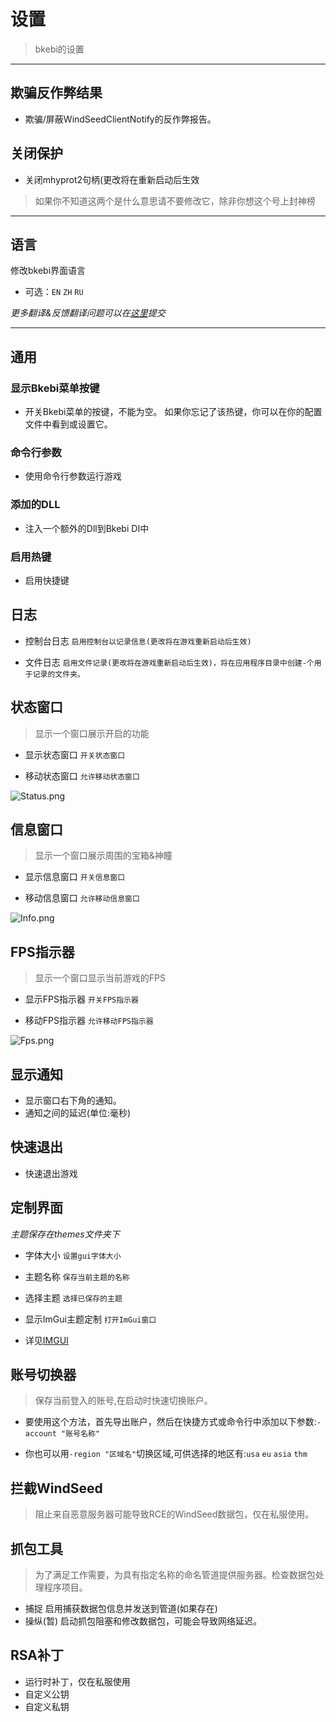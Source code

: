 # 设置

> bkebi的设置

------

## 欺骗反作弊结果

- 欺骗/屏蔽WindSeedClientNotify的反作弊报告。

## 关闭保护
- 关闭mhyprot2句柄(更改将在重新启动后生效

> 如果你不知道这两个是什么意思请不要修改它，除非你想这个号上封神榜

------

## 语言

修改bkebi界面语言

- 可选：`EN` `ZH` `RU`

_更多翻译&反馈翻译问题可以在[这里](https://github.com/Bkebi-Group/Bkebi-Language/blob/main/README-CHS.md)提交_

------

## 通用

### 显示Bkebi菜单按键

- 开关Bkebi菜单的按键，不能为空。
如果你忘记了该热键，你可以在你的配置文件中看到或设置它。

### 命令行参数

- 使用命令行参数运行游戏

### 添加的DLL

- 注入一个额外的Dll到Bkebi DI中

### 启用热键

- 启用快捷键

## 日志

- 控制台日志 `启用控制台以记录信息(更改将在游戏重新启动后生效)`

- 文件日志 `启用文件记录(更改将在游戏重新启动后生效)，将在应用程序目录中创建-个用于记录的文件夹。`

## 状态窗口

> 显示一个窗口展示开启的功能

- 显示状态窗口 `开关状态窗口`

- 移动状态窗口 `允许移动状态窗口`

![Status.png](_images\ZH_CN\Settings\Status.png)

## 信息窗口

> 显示一个窗口展示周围的宝箱&神瞳

- 显示信息窗口 `开关信息窗口`

- 移动信息窗口 `允许移动信息窗口`

![Info.png](_images\ZH_CN\Settings\Info.png)

## FPS指示器

> 显示一个窗口显示当前游戏的FPS

- 显示FPS指示器 `开关FPS指示器`

- 移动FPS指示器 `允许移动FPS指示器`

![Fps.png](_images\ZH_CN\Settings\Fps.png)

## 显示通知

- 显示窗口右下角的通知。
- 通知之间的延迟(单位:毫秒)

## 快速退出

- 快速退出游戏

## 定制界面

_主题保存在themes文件夹下_

- 字体大小 `设置gui字体大小`

- 主题名称 `保存当前主题的名称`

- 选择主题 `选择已保存的主题`

- 显示ImGui主题定制 `打开ImGui窗口`

- 详见[IMGUI](https://github.com/ocornut/imgui/wiki)

## 账号切换器

> 保存当前登入的账号,在启动时快速切换账户。

- 要使用这个方法，首先导出账户，然后在快捷方式或命令行中添加以下参数:`-account "账号名称"`

- 你也可以用`-region "区域名"`切换区域,可供选择的地区有:`usa` `eu` `asia` `thm`

## 拦截WindSeed

> 阻止来自恶意服务器可能导致RCE的WindSeed数据包，仅在私服使用。

## 抓包工具

> 为了满足工作需要，为具有指定名称的命名管道提供服务器。检查数据包处理程序项目。

- 捕捉  启用捕获数据包信息并发送到管道(如果存在)
- 操纵(暂)  启动抓包阻塞和修改数据包，可能会导致网络延迟。

## RSA补丁

- 运行时补丁，仅在私服使用
- 自定义公钥
- 自定义私钥





